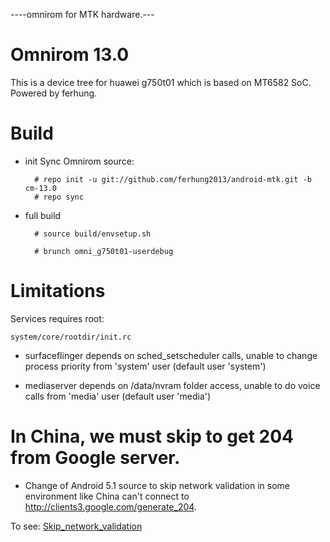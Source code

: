 ----omnirom for MTK hardware.---
# Omnirom 13.0

This is a device tree for huawei g750t01 which is based on MT6582 SoC. Powered by ferhung.
# Build

* init
  Sync Omnirom source:

        # repo init -u git://github.com/ferhung2013/android-mtk.git -b cm-13.0        
        # repo sync

* full build
        
        # source build/envsetup.sh

        # brunch omni_g750t01-userdebug

# Limitations

Services requires root:

`system/core/rootdir/init.rc`

  * surfaceflinger depends on sched_setscheduler calls, unable to change process priority from 'system' user (default user 'system')

  * mediaserver depends on /data/nvram folder access, unable to do voice calls from 'media' user (default user 'media')

# In China, we must skip to get 204 from Google server.
  * Change of Android 5.1 source to skip network validation in some environment like China can't connect to http://clients3.google.com/generate_204. 

  To see: 
    [Skip_network_validation](http://github.com/ferhung/Skip_network_validation)
